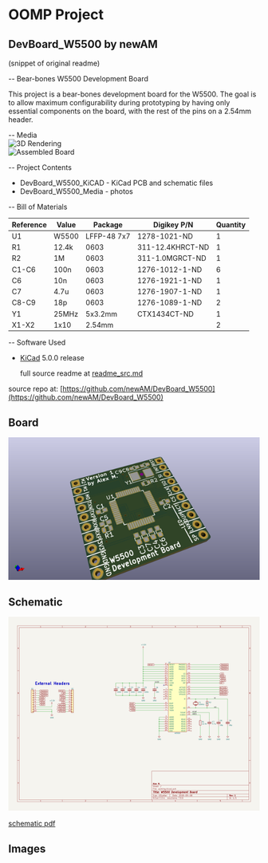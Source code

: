 # OOMP Project  
## DevBoard_W5500  by newAM  
  
(snippet of original readme)  
  
-- Bear-bones W5500 Development Board  
  
This project is a bear-bones development board for the W5500.  The goal is to allow maximum configurability during prototyping by having only essential components on the board, with the rest of the pins on a 2.54mm header.  
  
-- Media  
![3D Rendering](DevBoard_W5500_Media/DevBoard_W5500_Render.png?raw=true)  
![Assembled Board](DevBoard_W5500_Media/DevBoard_W5500_Assembled.JPG?raw=true)  
  
-- Project Contents  
-  DevBoard_W5500_KiCAD - KiCad PCB and schematic files  
-  DevBoard_W5500_Media - photos  
  
-- Bill of Materials  
  
| Reference | Value | Package     | Digikey P/N      | Quantity |  
| --------- |------ |-------------|------------------|----------|  
| U1        | W5500 | LFFP-48 7x7 | 1278-1021-ND     | 1        |  
| R1        | 12.4k | 0603        | 311-12.4KHRCT-ND | 1        |  
| R2        | 1M    | 0603        | 311-1.0MGRCT-ND  | 1        |  
| C1-C6     | 100n  | 0603        | 1276-1012-1-ND   | 6        |  
| C6        | 10n   | 0603        | 1276-1921-1-ND   | 1        |  
| C7        | 4.7u  | 0603        | 1276-1907-1-ND   | 1        |  
| C8-C9     | 18p   | 0603        | 1276-1089-1-ND   | 2        |  
| Y1        | 25MHz | 5x3.2mm     | CTX1434CT-ND     | 1        |  
| X1-X2     | 1x10  | 2.54mm      |                  | 2        |  
  
-- Software Used  
- [KiCad](http://kicad.org/) 5.0.0 release  
  
  full source readme at [readme_src.md](readme_src.md)  
  
source repo at: [https://github.com/newAM/DevBoard_W5500](https://github.com/newAM/DevBoard_W5500)  
## Board  
  
[![working_3d.png](working_3d_600.png)](working_3d.png)  
## Schematic  
  
[![working_schematic.png](working_schematic_600.png)](working_schematic.png)  
  
[schematic pdf](working_schematic.pdf)  
## Images  
